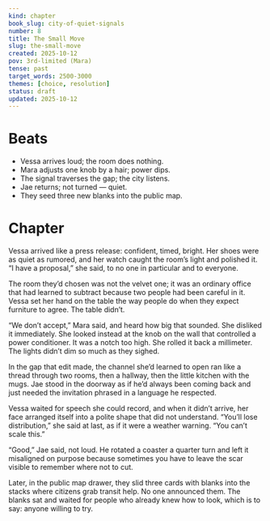 ```yaml
---
kind: chapter
book_slug: city-of-quiet-signals
number: 8
title: The Small Move
slug: the-small-move
created: 2025-10-12
pov: 3rd-limited (Mara)
tense: past
target_words: 2500-3000
themes: [choice, resolution]
status: draft
updated: 2025-10-12
---
```


# Beats
- Vessa arrives loud; the room does nothing.
- Mara adjusts one knob by a hair; power dips.
- The signal traverses the gap; the city listens.
- Jae returns; not turned — quiet.
- They seed three new blanks into the public map.

# Chapter
Vessa arrived like a press release: confident, timed, bright. Her shoes were as quiet as rumored, and her watch caught the room’s light and polished it. “I have a proposal,” she said, to no one in particular and to everyone.

The room they’d chosen was not the velvet one; it was an ordinary office that had learned to subtract because two people had been careful in it. Vessa set her hand on the table the way people do when they expect furniture to agree. The table didn’t.

“We don’t accept,” Mara said, and heard how big that sounded. She disliked it immediately. She looked instead at the knob on the wall that controlled a power conditioner. It was a notch too high. She rolled it back a millimeter. The lights didn’t dim so much as they sighed.

In the gap that edit made, the channel she’d learned to open ran like a thread through two rooms, then a hallway, then the little kitchen with the mugs. Jae stood in the doorway as if he’d always been coming back and just needed the invitation phrased in a language he respected.

Vessa waited for speech she could record, and when it didn’t arrive, her face arranged itself into a polite shape that did not understand. “You’ll lose distribution,” she said at last, as if it were a weather warning. “You can’t scale this.”

“Good,” Jae said, not loud. He rotated a coaster a quarter turn and left it misaligned on purpose because sometimes you have to leave the scar visible to remember where not to cut.

Later, in the public map drawer, they slid three cards with blanks into the stacks where citizens grab transit help. No one announced them. The blanks sat and waited for people who already knew how to look, which is to say: anyone willing to try.
